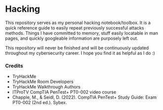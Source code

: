 # Hacking
This repository serves as my personal hacking notebook/toolbox. It is a quick reference guide to easily repeat previously successful attacks methods. Things I have committed to memory, stuff easily locatable in man pages, and quickly googleable information are purposely left out.   

This repository will never be finished and will be continuously updated throughout my cybersecurity career. I hope you find it as helpful as I do :)

### Credits
* TryHackMe
* TryHackMe Room Developers
* TryHackMe Walkthrough Authors
* ITProTV CompTIA PenTest+ PT0-002 video course 
* Chapple, M., & Seidl, D. (2022). CompTIA PenTest+ Study Guide: Exam PT0-002 (2nd ed.). Sybex.
